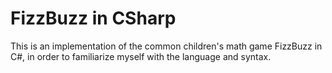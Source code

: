 # FizzBuzz in CSharp

This is an implementation of the common children's math game FizzBuzz in C#, in order to familiarize myself with the language and syntax.
